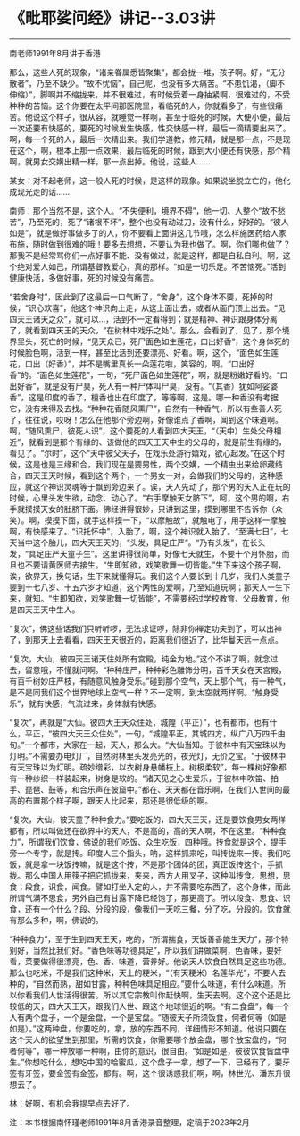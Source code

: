 # 《毗耶娑问经》讲记--3.03讲

------

南老师1991年8月讲于香港

那么，这些人死的现象，“诸亲眷属悉皆聚集”，都会拢一堆，孩子啊。好，“无分散者”，乃至不缺少。“故不忧恼”，自己呢，也没有多大痛苦。“不患饥渴，（脚不伸缩）”，脚啊并不缩拢来，并不很难过，有时候受着一身抽紧啊，很难过的，不受种种的苦恼。这个你要在太平间那医院里，看临死的人，你就看多了，有些很痛苦。他说这个样子，很从容，就睡觉一样啊，甚至于临死的时候，大便小便，最后一次还要有快感的，要死的时候发生快感，性交快感一样，最后一滴精要出来了。啊，每一个死的人，最后一次精出来。我们学道教，修元精，就是那一点，不是现在这个，啊，根本上那一点效果，最后临死的时候，跟到大小便还有快感，那个精啊，就男女交媾出精一样，那一点出掉。他说，这些人……

某女：对不起老师，这一般人死的时候，是这样的现象。如果说坐脱立亡的，他化成现光走的话……

南师：那个当然不是，这个人。“不失便利，境界不碍”，他一切、人整个“故不愁苦”，乃至死的，死了“诸根不坏”，整个也没有动过刀，没有什么，好好的。“彼人如是”，就是做好事做多了的人，你不要看上面讲这几节哦，怎么样施医药给人家布施，随时做到很难的哦！要多去想想，不要认为我也做了。啊，你们哪也做了？那我不是经常骂你们一点好事不能、没有做过，就是这样，都是自私自利。啊，这个绝对爱人如己，所谓基督教爱心，真的那样。“如是一切乐足。不苦恼死。”活到健康快活，多做好事，死的时候没有痛苦。

“若舍身时”，因此到了这最后一口气断了，“舍身”，这个身体不要，死掉的时候，“识心欢喜”，他这个神识向上走，从这上面岀去，或者从面门顶上出去。“见四天王诸天之众”，就可以…，活到不一定看得到；就是精神、神识跟身体分离了，就看到四天王的天众，“在树林中戏乐之处”。那么，会看到了，见了，那个境界里头，死亡的时候，“见天众已，死尸面色如生莲花，口出好香”，这个身体死的时候脸色啊，活到一样，甚至比活到还要漂亮、好看。啊，这个，“面色如生莲花，口出（好香）”，并不是嘴里真长一朵莲花啦，笑容的，啊。“口出好香”的。“面色如生莲花”，一句，“死尸面色如生莲花”，啊，就是粉嫩好看的。“口出好香”，就是没有尸臭，死人有一种尸体叫尸臭，没有。“（其香）犹如阿娑婆香”，这是印度的香了，檀香也出在印度了，等等啊，这是。哪一种香没有考据它，没有来得及去找。“种种花香随风熏尸”，自然有一种香气，所以有些善人死了，往往说，哎呀！怎么在他那个旁边啊，好像谁点了香啊，闻到这个味道啊。啊，“随风熏尸，彼死人识”，这个要死的人看到四大天王，“（天中）生处父母相近”，就看到是那个有缘的、该做他的四天王天中生的父母的，就是前生有缘的，看见了。“尔时”，这个“天中彼父天子，在戏乐处游行嬉戏，欲心起发。”在这个时候，这是也是三缘和合，我们现在是要男性，两个交媾，一个精虫出来给卵藏结合，四天王天时候，看到这个两个，一个男女一对，会做我们的父母的，这种感应，就这个神识灵魂等于飘到旁边来了。诶，天人先动了，那个男的天人正在玩的时候，心里头发生欲，动念、动心了。“右手摩触天女脐下”，呵，这个男的啊，右手就摸摸天女的肚脐下面。佛经讲得很妙，只讲到这里，摸到哪里不告诉你（众笑）。啊，摸摸下面，就手这样摸一下，“以摩触故”，就触电了，用手这样一摩触啊，有快感来了。“识托怀中”，入胎了，啊，这个神识就入胎了。“至满七日”，七天当中这个胎儿，四大天王天的，“头发，具足庄严”。“乃有头发”，在长头发，“具足庄严天童子生”。这里讲得很简单，好像七天就生，不要十个月怀胎，而且也不要请黄医师去接生。“生即知欲，戏笑歌舞一切皆能。”生下来这个孩子啊，诶，欲界天，换句话，生下来就懂得玩。我们这个人要长到十几岁，我们人类童子要到十七八岁、十五六岁才知道，这个两性的爱啊，乃至知道玩啊；那天人一生下来，就知。“生即知欲，戏笑歌舞一切皆能”，不需要经过学校教育、父母教育，他是四天王天中生人。

“复次”，佛这些话我们只听听啰，无法求证啰，除非你禅定功夫到了，可以出神了，到那天上去看看，四天王天很近的，距离我们很近了，比华鬘天远一点点。

“复次，大仙，彼四天王诸天住处所有宫殿，纯金为地。”这个不讲了啊，就念过去，留意哦，不懂就问啊。“种种庄严，种种彩色雕饰分明，百千天女在天宫殿，有百千树妙庄严枝，有随意风触身受乐。”碰到那个空气，天上那个气，有一种气，是不是同我们这个世界地球上空气一样？不一定啊，到太空就两样啊。“触身受乐”，就有快感，气流过来，身体就有快感。

“复次”，再就是“大仙。彼四大王天众住处，城隍（平正）”，也有都市，也有什么，平正，“彼四大天王众住处”，一句，“城隍平正，其城四方，纵广八万四千由旬。”一个都市，大家在一起，天人，那么大。“大仙当知。于彼林中有天宝珠以为灯明。”不需要办电灯厂，自然树林里头发亮光的，夜光灯，无价之宝。“于彼林中有天宝珠以为灯明。疏妙缯彩，以衣树身悬幡枝上。树极柔软”，每一棵树好象都有一种纱织一样装起来，树身是软的。“诸天见之心生爱乐，于彼林中吹笛、拍手、琵琶、鼓等，和合乐声在彼窟中。”都在、天天都在音乐啊，在我们人世间的最高的布置那个样子啊，跟天人比起来，那还是很低级的啊。

“复次，大仙，彼天童子种种食力。”要吃饭的，四大天王天，还是要饮食男女两样都有，所以叫做还在欲界中的天人，不是高的，高的天人啊，不在这里。“种种食力”，所谓我们饮食，佛说的我们吃饭、众生吃饭，四种哦。抟食就是这个，提手旁一个专字，就是抟。印度人三个指头，呐，这样抓来吃，叫抟拢来一抟。我们吃饭，就是拿一块饭抟嘛，就是这个抟，不是那个团体的团，真正饭抟这个，手抓拢。那么中国人用筷子把它抓拢来，夹来，西方人用叉子，这种叫抟食。思想，思食；段食，识食，闻食。譬如打坐入定的人，并不需要吃东西了，这个身体，而此所谓气满不思食，另外自己有甘露下降已经饱了，那更高了。所以段食、思食、识食，还有一个什么？段、分段的段，像我们一天吃三餐，分了吃，分段的。饮食就有那么多种，啊，佛说的。

“种种食力”，至于生到四天王天，吃的，“所谓揣食，天饭善香能生天力”，那个特别好，当然比我们好。“香色味等功德具足”，所以我们讲做菜啊，色香味，要好看，菜要做得很漂亮，色、香、味道，营养好。他说天人饮食自然具足这些功德。那么也吃米，不是我们这种米，天上的粳米，“（有天粳米）名莲华光”，不要人去种的，“自然而熟，甜如甘露，种种色味具足相应。”要什么味道，有什么味道。所以你看我们人世活得很苦。所以其它宗教叫你赶快啊，生天去啊。这个这个还是比较低的天，四大天王天，跟我们人世、跟这个地球很近的啊。“有二食盘”，每一个人有两个盘子，一个是金盘，一个是宝盘。“随彼天子所须饭食，何者何等（如是如是）。”这两种盘，你要吃的，拿，放的东西不同，详细情形不知道。他说只要在这个天人的欲望生到那里，所需的饮食，你需要哪个放金盘，哪个放宝盘的，“何者何等”，哪一种放哪一种啊，由你的意识，很自由。“如是如是，彼彼饮食皆盘中生。”你想吃什么，想吃中国的哈蜜瓜，这个盘子一拿，想了一下，已经有了，要牙签有牙签，要金签有金签，都有。啊，这个很诱惑我们啊，啊，林世光、潘东升很想去了。

林：好啊，有机会我提早点去好了。

注：本书根据南怀瑾老师1991年8月香港录音整理，定稿于2023年2月
